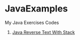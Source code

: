 # JavaExamples
My Java Exercises Codes

1. [Java Reverse Text With Stack](https://github.com/kazimbayram/JavaExercises/tree/master/src/_01/reverse/text/with/stack)